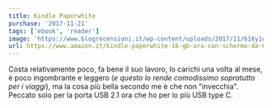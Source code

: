 ```yaml
---
title: Kindle Paperwhite
purchase: '2017-11-21'
tags: ['ebook', 'reader']
image: 'https://www.blogrecensioni.it/wp-content/uploads/2017/11/616y1qzHetL._SL1000_.jpg'
url: https://www.amazon.it/kindle-paperwhite-16-gb-ora-con-schermo-da-68%E2%80%99%E2%80%99-e-tonalita-della-luce-regolabile-con-pubblicita/dp/B09TMP5Y2S
---
```


Costa relativamente poco, fa bene il suo lavoro, lo carichi una volta al mese, è poco ingombrante e leggero (_e questo lo rende comodissimo sopratutto per i viaggi_), ma la cosa più bella secondo me è che non "invecchia". Peccato solo per la porta USB 2.1 ora che ho per lo più USB type C.